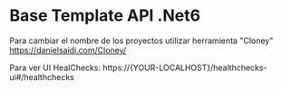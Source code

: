 # Base Template API .Net6

Para cambiar el nombre de los proyectos utilizar herramienta "Cloney"
https://danielsaidi.com/Cloney/

Para ver UI HealChecks: https://{YOUR-LOCALHOST}/healthchecks-ui#/healthchecks
